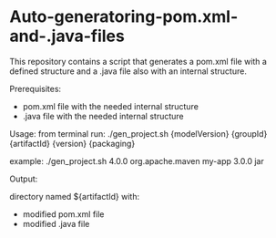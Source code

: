 # Auto-generatoring-pom.xml-and-.java-files
This repository contains a script that generates a pom.xml file with a defined structure and a .java file also with an internal structure.

Prerequisites:
  - pom.xml file with the needed internal structure
  - .java file  with the needed internal structure
  
Usage: 
  from terminal run: ./gen_project.sh {modelVersion} {groupId} {artifactId} {version} {packaging}
  
  example:  ./gen_project.sh 4.0.0  org.apache.maven  my-app  3.0.0  jar
 
 Output:
 
 directory named ${artifactId} with:
  - modified pom.xml file 
  - modified .java file
